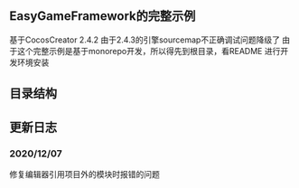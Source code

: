 ## EasyGameFramework的完整示例
基于CocosCreator 2.4.2 
由于2.4.3的引擎sourcemap不正确调试问题降级了
由于这个完整示例是基于monorepo开发，所以得先到根目录，看README 进行开发环境安装

## 目录结构


## 更新日志

### 2020/12/07
修复编辑器引用项目外的模块时报错的问题